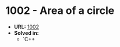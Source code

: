 # 1002 - Area of a circle

* **URL:** [1002](https://www.urionlinejudge.com.br/judge/en/problems/view/1002)
* **Solved in:**
    * `C++
